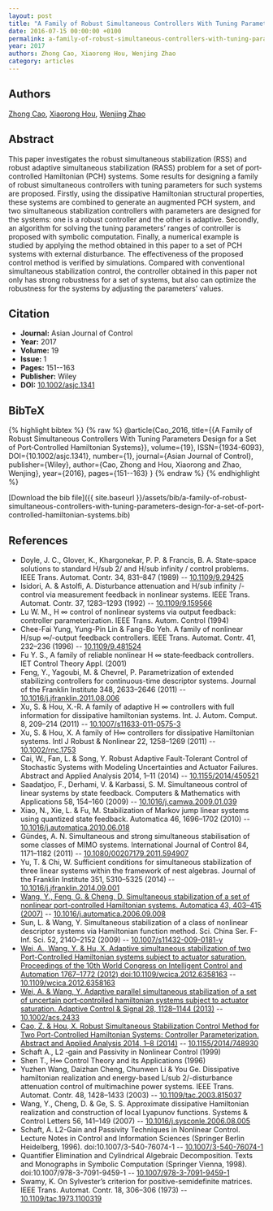 ```yaml
---
layout: post
title: "A Family of Robust Simultaneous Controllers With Tuning Parameters Design for a Set of Port‐Controlled Hamiltonian Systems"
date: 2016-07-15 00:00:00 +0100
permalink: a-family-of-robust-simultaneous-controllers-with-tuning-parameters-design-for-a-set-of-port-controlled-hamiltonian-systems
year: 2017
authors: Zhong Cao, Xiaorong Hou, Wenjing Zhao
category: articles
---
```

 
## Authors
[Zhong Cao](authors/zhong-cao), [Xiaorong Hou](authors/xiaorong-hou), [Wenjing Zhao](authors/wenjing-zhao)
 
## Abstract
This paper investigates the robust simultaneous stabilization (RSS) and robust adaptive simultaneous stabilization (RASS) problem for a set of port‐controlled Hamiltonian (PCH) systems. Some results for designing a family of robust simultaneous controllers with tuning parameters for such systems are proposed. Firstly, using the dissipative Hamiltonian structural properties, these systems are combined to generate an augmented PCH system, and two simultaneous stabilization controllers with parameters are designed for the systems: one is a robust controller and the other is adaptive. Secondly, an algorithm for solving the tuning parameters’ ranges of controller is proposed with symbolic computation. Finally, a numerical example is studied by applying the method obtained in this paper to a set of PCH systems with external disturbance. The effectiveness of the proposed control method is verified by simulations. Compared with conventional simultaneous stabilization control, the controller obtained in this paper not only has strong robustness for a set of systems, but also can optimize the robustness for the systems by adjusting the parameters’ values.
 
## Citation
- **Journal:** Asian Journal of Control
- **Year:** 2017
- **Volume:** 19
- **Issue:** 1
- **Pages:** 151--163
- **Publisher:** Wiley
- **DOI:** [10.1002/asjc.1341](https://doi.org/10.1002/asjc.1341)
 
## BibTeX
{% highlight bibtex %}
{% raw %}
@article{Cao_2016,
  title={{A Family of Robust Simultaneous Controllers With Tuning Parameters Design for a Set of Port‐Controlled Hamiltonian Systems}},
  volume={19},
  ISSN={1934-6093},
  DOI={10.1002/asjc.1341},
  number={1},
  journal={Asian Journal of Control},
  publisher={Wiley},
  author={Cao, Zhong and Hou, Xiaorong and Zhao, Wenjing},
  year={2016},
  pages={151--163}
}
{% endraw %}
{% endhighlight %}
 
[Download the bib file]({{ site.baseurl }}/assets/bib/a-family-of-robust-simultaneous-controllers-with-tuning-parameters-design-for-a-set-of-port-controlled-hamiltonian-systems.bib)
 
## References
- Doyle, J. C., Glover, K., Khargonekar, P. P. & Francis, B. A. State-space solutions to standard H/sub 2/ and H/sub infinity / control problems. IEEE Trans. Automat. Contr. 34, 831–847 (1989) -- [10.1109/9.29425](https://doi.org/10.1109/9.29425)
- Isidori, A. & Astolfi, A. Disturbance attenuation and H/sub infinity /-control via measurement feedback in nonlinear systems. IEEE Trans. Automat. Contr. 37, 1283–1293 (1992) -- [10.1109/9.159566](https://doi.org/10.1109/9.159566)
- Lu W. M., H                  ∞ control of nonlinear systems via output feedback: controller parameterization. IEEE Trans. Autom. Control (1994)
- Chee-Fai Yung, Yung-Pin Lin & Fang-Bo Yeh. A family of nonlinear H/sup ∞/-output feedback controllers. IEEE Trans. Automat. Contr. 41, 232–236 (1996) -- [10.1109/9.481524](https://doi.org/10.1109/9.481524)
- Fu Y. S., A family of reliable nonlinear H                  ∞ state‐feedback controllers. IET Control Theory Appl. (2001)
- Feng, Y., Yagoubi, M. & Chevrel, P. Parametrization of extended stabilizing controllers for continuous-time descriptor systems. Journal of the Franklin Institute 348, 2633–2646 (2011) -- [10.1016/j.jfranklin.2011.08.006](https://doi.org/10.1016/j.jfranklin.2011.08.006)
- Xu, S. & Hou, X.-R. A family of adaptive H ∞ controllers with full information for dissipative hamiltonian systems. Int. J. Autom. Comput. 8, 209–214 (2011) -- [10.1007/s11633-011-0575-3](https://doi.org/10.1007/s11633-011-0575-3)
- Xu, S. & Hou, X. A family of H∞ controllers for dissipative Hamiltonian systems. Intl J Robust &amp; Nonlinear 22, 1258–1269 (2011) -- [10.1002/rnc.1753](https://doi.org/10.1002/rnc.1753)
- Cai, W., Fan, L. & Song, Y. Robust Adaptive Fault-Tolerant Control of Stochastic Systems with Modeling Uncertainties and Actuator Failures. Abstract and Applied Analysis 2014, 1–11 (2014) -- [10.1155/2014/450521](https://doi.org/10.1155/2014/450521)
- Saadatjoo, F., Derhami, V. & Karbassi, S. M. Simultaneous control of linear systems by state feedback. Computers &amp; Mathematics with Applications 58, 154–160 (2009) -- [10.1016/j.camwa.2009.01.039](https://doi.org/10.1016/j.camwa.2009.01.039)
- Xiao, N., Xie, L. & Fu, M. Stabilization of Markov jump linear systems using quantized state feedback. Automatica 46, 1696–1702 (2010) -- [10.1016/j.automatica.2010.06.018](https://doi.org/10.1016/j.automatica.2010.06.018)
- Gündeş, A. N. Simultaneous and strong simultaneous stabilisation of some classes of MIMO systems. International Journal of Control 84, 1171–1182 (2011) -- [10.1080/00207179.2011.594907](https://doi.org/10.1080/00207179.2011.594907)
- Yu, T. & Chi, W. Sufficient conditions for simultaneous stabilization of three linear systems within the framework of nest algebras. Journal of the Franklin Institute 351, 5310–5325 (2014) -- [10.1016/j.jfranklin.2014.09.001](https://doi.org/10.1016/j.jfranklin.2014.09.001)
- [Wang, Y., Feng, G. & Cheng, D. Simultaneous stabilization of a set of nonlinear port-controlled Hamiltonian systems. Automatica 43, 403–415 (2007)](simultaneous-stabilization-of-a-set-of-nonlinear-port-controlled-hamiltonian-systems) -- [10.1016/j.automatica.2006.09.008](https://doi.org/10.1016/j.automatica.2006.09.008)
- Sun, L. & Wang, Y. Simultaneous stabilization of a class of nonlinear descriptor systems via Hamiltonian function method. Sci. China Ser. F-Inf. Sci. 52, 2140–2152 (2009) -- [10.1007/s11432-009-0181-y](https://doi.org/10.1007/s11432-009-0181-y)
- [Wei, A., Wang, Y. & Hu, X. Adaptive simultaneous stabilization of two Port-Controlled Hamiltonian systems subject to actuator saturation. Proceedings of the 10th World Congress on Intelligent Control and Automation 1767–1772 (2012) doi:10.1109/wcica.2012.6358163](adaptive-simultaneous-stabilization-of-two-port-controlled-hamiltonian-systems-subject-to-actuator-saturation) -- [10.1109/wcica.2012.6358163](https://doi.org/10.1109/wcica.2012.6358163)
- [Wei, A. & Wang, Y. Adaptive parallel simultaneous stabilization of a set of uncertain port‐controlled hamiltonian systems subject to actuator saturation. Adaptive Control &amp; Signal 28, 1128–1144 (2013)](adaptive-parallel-simultaneous-stabilization-of-a-set-of-uncertain-port-controlled-hamiltonian-systems-subject-to-actuator-saturation) -- [10.1002/acs.2433](https://doi.org/10.1002/acs.2433)
- [Cao, Z. & Hou, X. Robust Simultaneous Stabilization Control Method for Two Port-Controlled Hamiltonian Systems: Controller Parameterization. Abstract and Applied Analysis 2014, 1–8 (2014)](robust-simultaneous-stabilization-control-method-for-two-port-controlled-hamiltonian-systems-controller-parameterization) -- [10.1155/2014/748930](https://doi.org/10.1155/2014/748930)
- Schaft A., L2 ‐gain and Passivity in Nonlinear Control (1999)
- Shen T., H∞ Control Theory and its Applications (1996)
- Yuzhen Wang, Daizhan Cheng, Chunwen Li & You Ge. Dissipative hamiltonian realization and energy-based L/sub 2/-disturbance attenuation control of multimachine power systems. IEEE Trans. Automat. Contr. 48, 1428–1433 (2003) -- [10.1109/tac.2003.815037](https://doi.org/10.1109/tac.2003.815037)
- Wang, Y., Cheng, D. & Ge, S. S. Approximate dissipative Hamiltonian realization and construction of local Lyapunov functions. Systems &amp; Control Letters 56, 141–149 (2007) -- [10.1016/j.sysconle.2006.08.005](https://doi.org/10.1016/j.sysconle.2006.08.005)
- Schaft, A. L2-Gain and Passivity Techniques in Nonlinear Control. Lecture Notes in Control and Information Sciences (Springer Berlin Heidelberg, 1996). doi:10.1007/3-540-76074-1 -- [10.1007/3-540-76074-1](https://doi.org/10.1007/3-540-76074-1)
- Quantifier Elimination and Cylindrical Algebraic Decomposition. Texts and Monographs in Symbolic Computation (Springer Vienna, 1998). doi:10.1007/978-3-7091-9459-1 -- [10.1007/978-3-7091-9459-1](https://doi.org/10.1007/978-3-7091-9459-1)
- Swamy, K. On Sylvester’s criterion for positive-semidefinite matrices. IEEE Trans. Automat. Contr. 18, 306–306 (1973) -- [10.1109/tac.1973.1100319](https://doi.org/10.1109/tac.1973.1100319)

